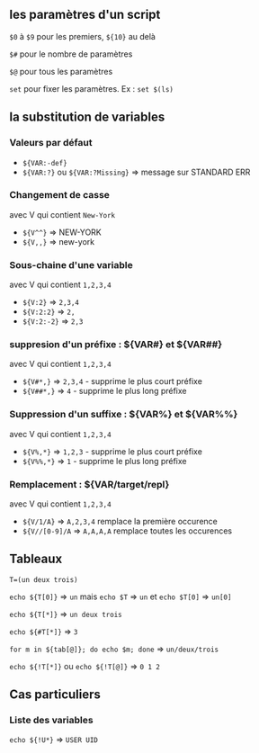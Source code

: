 
## les paramètres d'un script

`$0` à `$9` pour les premiers, `${10}` au delà

`$#` pour le nombre de paramètres

`$@` pour tous les paramètres

`set` pour fixer les paramètres. Ex : `set $(ls)`

## la substitution de variables

### Valeurs par défaut
- `${VAR:-def}` 
- `${VAR:?}` ou `${VAR:?Missing}` => message sur STANDARD ERR

### Changement de casse
avec V qui contient `New-York`
- `${V^^}` => NEW-YORK
- `${V,,}` => new-york

### Sous-chaine d'une variable
avec V qui contient `1,2,3,4`
- `${V:2}` => `2,3,4`
- `${V:2:2}` => `2,`
- `${V:2:-2}` => `2,3`

### suppresion d'un préfixe : ${VAR#} et ${VAR##} 

avec V qui contient `1,2,3,4`
- `${V#*,}` => `2,3,4` - supprime le plus court préfixe 
- `${V##*,}` => `4` - supprime le plus long préfixe 

### Suppression d'un suffixe : ${VAR%} et ${VAR%%} 
avec V qui contient `1,2,3,4`
- `${V%,*}` => `1,2,3` - supprime le plus court préfixe 
- `${V%%,*}` => `1` - supprime le plus long préfixe 

### Remplacement : ${VAR/target/repl}
avec V qui contient `1,2,3,4`
- `${V/1/A}` => `A,2,3,4` remplace la première occurence
- `${V//[0-9]/A` => `A,A,A,A` remplace toutes les occurences

## Tableaux

`T=(un deux trois)`

`echo ${T[0]}` => `un`  mais `echo $T` => `un` et `echo $T[0]` => `un[0]`

`echo ${T[*]}` => `un deux trois`

`echo ${#T[*]}` => `3`

`for m in ${tab[@]}; do echo $m; done` => `un/deux/trois`


`echo ${!T[*]}` ou `echo ${!T[@]}` => `0 1 2`

## Cas particuliers

### Liste des variables

`echo ${!U*}` => `USER UID`